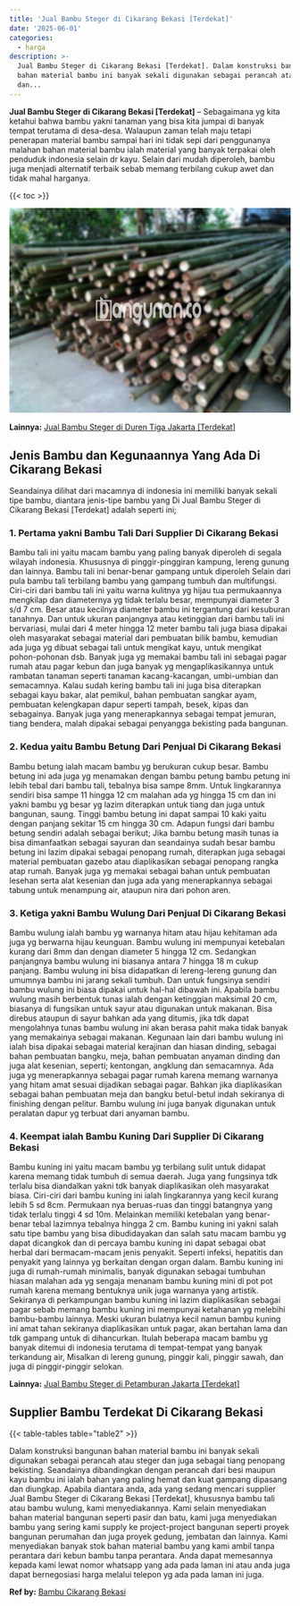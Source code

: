 ```yaml
---
title: 'Jual Bambu Steger di Cikarang Bekasi [Terdekat]'
date: '2025-06-01'
categories:
  - harga
description: >-
  Jual Bambu Steger di Cikarang Bekasi [Terdekat]. Dalam konstruksi bangunan
  bahan material bambu ini banyak sekali digunakan sebagai perancah atau steger
  dan...
---
```


**Jual Bambu Steger di Cikarang Bekasi \[Terdekat\]** – Sebagaimana yg kita ketahui bahwa bambu yakni tanaman yang bisa kita jumpai di banyak tempat terutama di desa-desa. Walaupun zaman telah maju tetapi penerapan material bambu sampai hari ini tidak sepi dari penggunanya malahan bahan material bambu ialah material yang banyak terpakai oleh penduduk indonesia selain dr kayu. Selain dari mudah diperoleh, bambu juga menjadi alternatif terbaik sebab memang terbilang cukup awet dan tidak mahal harganya.

{{< toc >}}

![Jual Bambu Steger di Cikarang Bekasi [Terdekat]](/images/jual-bambu-tali-20.png)

**Lainnya:** [Jual Bambu Steger di Duren Tiga Jakarta \[Terdekat\]](https://bambu.bangunan.co/jual-bambu-steger-di-duren-tiga-jakarta-terdekat/)

## Jenis Bambu dan Kegunaannya Yang Ada Di Cikarang Bekasi

Seandainya dilihat dari macamnya di indonesia ini memiliki banyak sekali tipe bambu, diantara jenis-tipe bambu yang Di Jual Bambu Steger di Cikarang Bekasi \[Terdekat\] adalah seperti ini;

### 1\. Pertama yakni Bambu Tali Dari Supplier Di Cikarang Bekasi

Bambu tali ini yaitu macam bambu yang paling banyak diperoleh di segala wilayah indonesia. Khususnya di pinggir-pinggiran kampung, lereng gunung dan lainnya. Bambu tali ini benar-benar gampang untuk diperoleh Selain dari pula bambu tali terbilang bambu yang gampang tumbuh dan multifungsi. Ciri-ciri dari bambu tali ini yaitu warna kulitnya yg hijau tua permukaannya mengkilap dan diameternya yg tidak terlalu besar, mempunyai diameter 3 s/d 7 cm. Besar atau kecilnya diameter bambu ini tergantung dari kesuburan tanahnya. Dan untuk ukuran panjangnya atau ketinggian dari bambu tali ini bervariasi, mulai dari 4 meter hingga 12 meter bambu tali juga biasa dipakai oleh masyarakat sebagai material dari pembuatan bilik bambu, kemudian ada juga yg dibuat sebagai tali untuk mengikat kayu, untuk mengikat pohon-pohonan dsb. Banyak juga yg memakai bambu tali ini sebagai pagar rumah atau pagar kebun dan juga banyak yg mengaplikasikannya untuk rambatan tanaman seperti tanaman kacang-kacangan, umbi-umbian dan semacamnya. Kalau sudah kering bambu tali ini juga bisa diterapkan sebagai kayu bakar, alat pemikul, bahan pembuatan sangkar ayam, pembuatan kelengkapan dapur seperti tampah, besek, kipas dan sebagainya. Banyak juga yang menerapkannya sebagai tempat jemuran, tiang bendera, malah dipakai sebagai penyangga bekisting pada bangunan.

### 2\. Kedua yaitu Bambu Betung Dari Penjual Di Cikarang Bekasi

Bambu betung ialah macam bambu yg berukuran cukup besar. Bambu betung ini ada juga yg menamakan dengan bambu petung bambu petung ini lebih tebal dari bambu tali, tebalnya bisa sampe 8mm. Untuk lingkarannya sendiri bisa sampe 11 hingga 12 cm malahan ada yg hingga 15 cm dan ini yakni bambu yg besar yg lazim diterapkan untuk tiang dan juga untuk bangunan, saung. Tinggi bambu betung ini dapat sampai 10 kaki yaitu dengan panjang sekitar 15 cm hingga 30 cm. Adapun fungsi dari bambu betung sendiri adalah sebagai berikut; Jika bambu betung masih tunas ia bisa dimanfaatkan sebagai sayuran dan seandainya sudah besar bambu betung ini lazim dipakai sebagai penopang rumah, diterapkan juga sebagai material pembuatan gazebo atau diaplikasikan sebagai penopang rangka atap rumah. Banyak juga yg memakai sebagai bahan untuk pembuatan lesehan serta alat kesenian dan juga ada yang menerapkannya sebagai tabung untuk menampung air, ataupun nira dari pohon aren.

### 3\. Ketiga yakni Bambu Wulung Dari Penjual Di Cikarang Bekasi

Bambu wulung ialah bambu yg warnanya hitam atau hijau kehitaman ada juga yg berwarna hijau keunguan. Bambu wulung ini mempunyai ketebalan kurang dari 8mm dan dengan diameter 5 hingga 12 cm. Sedangkan panjangnya bambu wulung ini biasanya antara 7 hingga 18 m cukup panjang. Bambu wulung ini bisa didapatkan di lereng-lereng gunung dan umumnya bambu ini jarang sekali tumbuh. Dan untuk fungsinya sendiri bambu wulung ini biasa dipakai untuk hal-hal dibawah ini. Apabila bambu wulung masih berbentuk tunas ialah dengan ketinggian maksimal 20 cm, biasanya di fungsikan untuk sayur atau digunakan untuk makanan. Bisa direbus ataupun di sayur bahkan ada yang ditumis, jika tdk dapat mengolahnya tunas bambu wulung ini akan berasa pahit maka tidak banyak yang memakainya sebagai makanan. Kegunaan lain dari bambu wulung ini ialah bisa dipakai sebagai material kerajinan dan hiasan dinding, sebagai bahan pembuatan bangku, meja, bahan pembuatan anyaman dinding dan juga alat kesenian, seperti; kentongan, angklung dan semacamnya. Ada juga yg menerapkannya sebagai pagar rumah karena memang warnanya yang hitam amat sesuai dijadikan sebagai pagar. Bahkan jika diaplikasikan sebagai bahan pembuatan meja dan bangku betul-betul indah sekiranya di finishing dengan pelitur. Bambu wulung ini juga banyak digunakan untuk peralatan dapur yg terbuat dari anyaman bambu.

### 4\. Keempat ialah Bambu Kuning Dari Supplier Di Cikarang Bekasi

Bambu kuning ini yaitu macam bambu yg terbilang sulit untuk didapat karena memang tidak tumbuh di semua daerah. Juga yang fungsinya tdk terlalu bisa diandalkan yakni tdk banyak diaplikasikan oleh masyarakat biasa. Ciri-ciri dari bambu kuning ini ialah lingkarannya yang kecil kurang lebih 5 sd 8cm. Permukaan nya beruas-ruas dan tinggi batangnya yang tidak terlalu tinggi 4 sd 10m. Melainkan memiliki ketebalan yang benar-benar tebal lazimnya tebalnya hingga 2 cm. Bambu kuning ini yakni salah satu tipe bambu yang bisa dibudidayakan dan salah satu macam bambu yg dapat dicangkok dan di percaya bambu kuning ini dapat sebagai obat herbal dari bermacam-macam jenis penyakit. Seperti infeksi, hepatitis dan penyakit yang lainnya yg berkaitan dengan organ dalam. Bambu kuning ini juga di rumah-rumah minimalis, banyak digunakan sebagai tumbuhan hiasan malahan ada yg sengaja menanam bambu kuning mini di pot pot rumah karena memang bentuknya unik juga warnanya yang artistik. Sekiranya di perkampungan bambu kuning ini lazim diaplikasikan sebagai pagar sebab memang bambu kuning ini mempunyai ketahanan yg melebihi bambu-bambu lainnya. Meski ukuran bulatnya kecil namun bambu kuning ini amat tahan sekiranya diaplikasikan untuk pagar, akan bertahan lama dan tdk gampang untuk di dihancurkan. Itulah beberapa macam bambu yg banyak ditemui di indonesia terutama di tempat-tempat yang banyak terkandung air, Misalkan di lereng gunung, pinggir kali, pinggir sawah, dan juga di pinggir-pinggir selokan.

**Lainnya:** [Jual Bambu Steger di Petamburan Jakarta \[Terdekat\]](https://bambu.bangunan.co/jual-bambu-steger-di-petamburan-jakarta-terdekat/)

## Supplier Bambu Terdekat Di Cikarang Bekasi

{{< table-tables table="table2" >}}

Dalam konstruksi bangunan bahan material bambu ini banyak sekali digunakan sebagai perancah atau steger dan juga sebagai tiang penopang bekisting. Seandainya dibandingkan dengan perancah dari besi maupun kayu bambu ini ialah bahan yang paling hemat dan kuat gampang dipasang dan diungkap. Apabila diantara anda, ada yang sedang mencari supplier Jual Bambu Steger di Cikarang Bekasi \[Terdekat\], khususnya bambu tali atau bambu wulung, kami menyediakannya. Kami selain menyediakan bahan material bangunan seperti pasir dan batu, kami juga menyediakan bambu yang sering kami supply ke project-project bangunan seperti proyek bangunan perumahan dan juga proyek gedung, jembatan dan lainnya. Kami menyediakan banyak stok bahan material bambu yang kami ambil tanpa perantara dari kebun bambu tanpa perantara. Anda dapat memesannya kepada kami lewat nomor whatsapp yang ada pada laman ini atau anda juga dapat bernegosiasi harga melalui telepon yg ada pada laman ini juga.

**Ref by:** [Bambu Cikarang Bekasi](https://id.wikipedia.org/wiki/Bambu)
